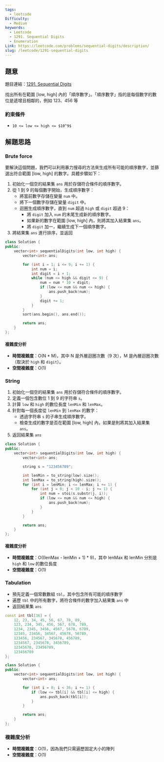 ```yaml
---
tags:
  - leetcode
Difficulty:
  - Medium
keywords:
  - Leetcode
  - 1291. Sequential Digits
  - Enumeration
Link: https://leetcode.com/problems/sequential-digits/description/
slug: /leetcode/1291-sequential-digits
---
```

## 題意

題目連結：[1291. Sequential Digits](https://leetcode.com/problems/sequential-digits/)

找出所有在範圍 [low, high] 內的「順序數字」。「順序數字」指的是每個數字的數位是遞增且相鄰的，例如 123、456 等

### 約束條件
- `10 <= low <= high <= $10^9$`

## 解題思路

### Brute force

要解決這個問題，我們可以利用暴力搜尋的方法來生成所有可能的順序數字，並篩選出符合範圍 [low, high] 的數字。具體步驟如下：
1. 初始化一個空的結果集 `ans` 用於存儲符合條件的順序數字。
2. 從 1 到 9 的每個數字開始，生成順序數字：
    - 將當前數字存儲在變量 `num` 中。
    - 將下一個數字存儲在變量 `digit` 中。
    - 迴圈生成順序數字，直到 `num` 超過 `high` 或 `digit` 超過 9：
        - 將 `digit` 加入 `num` 的末尾生成新的順序數字。
        - 如果新的數字在範圍 [low, high] 內，則將其加入結果集 `ans`。
        - 將 `digit` 加一，繼續生成下一個順序數字。
3. 將結果集 `ans` 進行排序，並返回

```cpp
class Solution {
public:
    vector<int> sequentialDigits(int low, int high) {
        vector<int> ans;

        for (int i = 1; i <= 9; i += 1) {
            int num = i;
            int digit = i + 1;
            while (num <= high && digit <= 9) {
                num = num * 10 + digit;
                if (low <= num && num <= high) {
                    ans.push_back(num);
                }
                digit += 1;
            }
        }
        sort(ans.begin(), ans.end());

        return ans;
    }
};
```

#### 複雜度分析
- **時間複雜度**：O(N * M)，其中 N 是外層迴圈次數（9 次），M 是內層迴圈次數（取決於 `high` 和 `digit`）。
- **空間複雜度**：O(1)

### String

1. 初始化一個空的結果集 `ans` 用於存儲符合條件的順序數字。
2. 定義一個包含數位 1 到 9 的字符串 `s`。
3. 計算 `low` 和 `high` 的數位長度 `lenMin` 和 `lenMax`。
4. 針對每一個長度從 `lenMin` 到 `lenMax` 的數字：
    - 透過字符串 `s` 的子串生成順序數字。
    - 檢查生成的數字是否在範圍 [low, high] 內，如果是則將其加入結果集 `ans`。
5. 返回結果集 `ans`

```cpp
class Solution {
public:
    vector<int> sequentialDigits(int low, int high) {
        vector<int> ans;

        string s = "123456789";

        int lenMin = to_string(low).size();
        int lenMax = to_string(high).size();
        for (int i = lenMin; i <= lenMax; i += 1) {
            for (int j = 0; j < 10 - i; j += 1) {
                int num = stoi(s.substr(j, i));
                if (low <= num && num <= high) {
                    ans.push_back(num);
                }
            }
        }

        return ans;
    }
};
```

#### 複雜度分析

- **時間複雜度**：O((lenMax - lenMin + 1) * 9)，其中 lenMax 和 lenMin 分別是 `high` 和 `low` 的數位長度
- **空間複雜度**：O(1)

### Tabulation

- 預先定義一個常數數組 `tbl`，其中包含所有可能的順序數字
- 遍歷 `tbl` 中的所有數字，將符合條件的數字加入結果集 `ans` 中
- 返回結果集 `ans`

```cpp
const int tbl[36] = {
    12, 23, 34, 45, 56, 67, 78, 89,
    123, 234, 345, 456, 567, 678, 789,
    1234, 2345, 3456, 4567, 5678, 6789,
    12345, 23456, 34567, 45678, 56789,
    123456, 234567, 345678, 456789,
    1234567, 2345678, 3456789,
    12345678, 23456789,
    123456789
};

class Solution {
public:
    vector<int> sequentialDigits(int low, int high) {
        vector<int> ans;

        for (int i = 0; i < 36; i += 1) {
            if (low <= tbl[i] && tbl[i] <= high) {
                ans.push_back(tbl[i]);
            }
        }

        return ans;
    }
};

```
### 複雜度分析
- **時間複雜度**：O(1)，因為我們只需遍歷固定大小的陣列
- **空間複雜度**：O(1)
